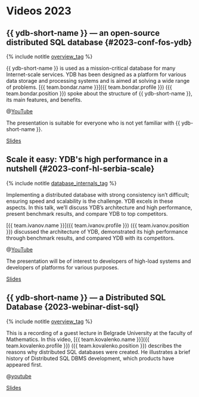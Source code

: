 # Videos 2023

## {{ ydb-short-name }} — an open-source distributed SQL database {#2023-conf-fos-ydb}

{% include notitle [overview_tag](../_includes/tags.md#overview) %}

{{ ydb-short-name }} is used as a mission-critical database for many Internet-scale services. YDB has been designed as a platform for various data storage and processing systems and is aimed at solving a wide range of problems. [{{ team.bondar.name }}]({{ team.bondar.profile }}) ({{ team.bondar.position }}) spoke about the structure of {{ ydb-short-name }}, its main features, and benefits.

@[YouTube](https://www.youtube.com/watch?v=A0O7yr9_1Tg)

The presentation is suitable for everyone who is not yet familiar with {{ ydb-short-name }}.

[Slides](https://presentations.ydb.tech/2023/en/fossasia_summit/presentation.pdf)

## Scale it easy: YDB's high performance in a nutshell {#2023-conf-hl-serbia-scale}

{% include notitle [database_internals_tag](../_includes/tags.md#database_internals) %}

Implementing a distributed database with strong consistency isn’t difficult; ensuring speed and scalability is the challenge. YDB excels in these aspects. In this talk, we’ll discuss YDB’s architecture and high performance, present benchmark results, and compare YDB to top competitors.

[{{ team.ivanov.name }}]({{ team.ivanov.profile }}) ({{ team.ivanov.position }}) discussed the architecture of YDB, demonstrated its high performance through benchmark results, and compared YDB with its competitors.

@[YouTube](https://youtu.be/84t_6jV2m5E?si=z3YrrRaCvifSo6JN)

The presentation will be of interest to developers of high-load systems and developers of platforms for various purposes.

[Slides](https://presentations.ydb.tech/2023/en/highload_serbia/ydb_performance/presentation.pdf)

## {{ ydb-short-name }} — a Distributed SQL Database {2023-webinar-dist-sql}

{% include notitle [overview_tag](../_includes/tags.md#overview) %}

This is a recording of a guest lecture in Belgrade University at the faculty of Mathematics. In this video, [{{ team.kovalenko.name }}]({{ team.kovalenko.profile }}) ({{ team.kovalenko.position }}) describes the reasons why distributed SQL databases were created. He illustrates a brief history of Distributed SQL DBMS development, which products have appeared first.

@[youtube](https://youtu.be/ZFl0F30qsPQ?si=BL7nskNU9BGiTgBe)

[Slides](https://presentations.ydb.tech/2023/en/belgrade_lecture/presentation.pdf)